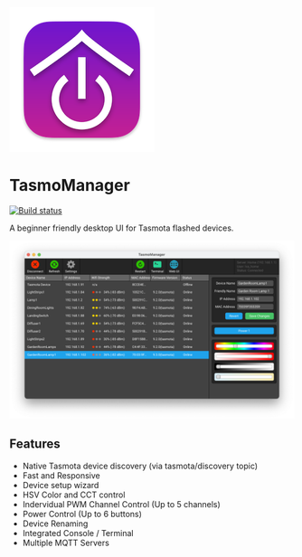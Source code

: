 ![Alt text](resources/Icon.png?raw=true "TasmoManager")
# TasmoManager
[![Build status](https://ci.appveyor.com/api/projects/status/cr51v0y2shticljs/branch/master?svg=true)](https://ci.appveyor.com/project/tom-23/tasmomanager-macos/branch/master)

A beginner friendly desktop UI for Tasmota flashed devices.

![Alt text](resources/screenshots/MainWindow.png?raw=true "TasmoManager Screenshot")

## Features

* Native Tasmota device discovery (via tasmota/discovery topic)
* Fast and Responsive
* Device setup wizard
* HSV Color and CCT control
* Indervidual PWM Channel Control (Up to 5 channels)
* Power Control (Up to 6 buttons)
* Device Renaming
* Integrated Console / Terminal
* Multiple MQTT Servers

